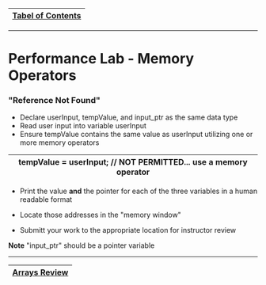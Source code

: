 |[Tabel of Contents](/00-Table-of-Contents.md)|
|---|

---

# Performance Lab - Memory Operators
### "Reference Not Found"
* Declare userInput, tempValue, and input_ptr as the same data type
* Read user input into variable userInput
* Ensure tempValue contains the same  value as userInput utilizing one or more memory operators

|tempValue = userInput; // NOT PERMITTED... use a memory operator|
|----------------------------------------------------------------|

* Print the value **and** the pointer for each of the three variables in a human readable format
* Locate those addresses in the "memory window"

* Submitt your work to the appropriate location for instructor review

**Note** "input_ptr" should be a pointer variable

---

|[Arrays Review](/11_Pointers_Arrays/06_Arrays_Review.md)|
|---|
